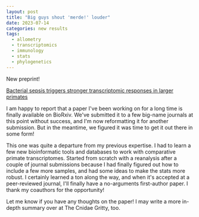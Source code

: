 ```yaml
---
layout: post
title: "Big guys shout 'merde!' louder"
date: 2023-07-14
categories: new results
tags:
  - allometry
  - transcriptomics
  - immunology
  - stats
  - phylogenetics
---
```


New preprint!

[Bacterial sepsis triggers stronger transcriptomic responses in larger primates](https://doi.org/10.1101/2023.07.11.548565)

I am happy to report that a paper I've been working on for a long time is finally available on BioRxiv. We've submitted it to a few big-name journals at this point without success, and I'm now reformatting it for another submission. But in the meantime, we figured it was time to get it out there in some form!

This one was quite a departure from my previous expertise. I had to learn a few new bioinformatic tools and databases to work with comparative primate transcriptomes. Started from scratch with a reanalysis after a couple of journal submissions because I had finally figured out how to include a few more samples, and had some ideas to make the stats more robust. I certainly learned a ton along the way, and when it's accepted at a peer-reviewed journal, I'll finally have a no-arguments first-author paper. I thank my coauthors for the opportunity!

Let me know if you have any thoughts on the paper! I may write a more in-depth summary over at The Cnidae Gritty, too.
